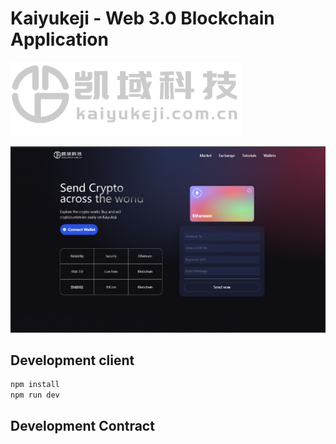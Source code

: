 # Kaiyukeji - Web 3.0 Blockchain Application
![Kaiyukeji](https://github.com/liyuProtocol/liyuProject-web3.0/blob/main/client/images/logo.png?raw=true)

![Kaiyukeji01](https://github.com/liyuProtocol/liyuProject-web3.0/blob/main/client/images/1.png?raw=true)

## Development client

```java
npm install 
npm run dev 
```
## Development Contract


